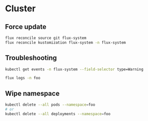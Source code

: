 # Cluster

## Force update

```bash
flux reconcile source git flux-system
flux reconcile kustomization flux-system -n flux-system
```

## Troubleshooting

```bash
kubectl get events -n flux-system --field-selector type=Warning
```

```bash
flux logs -n foo
```

## Wipe namespace

```bash
kubectl delete --all pods --namespace=foo
# or
kubectl delete --all deployments --namespace=foo
```
